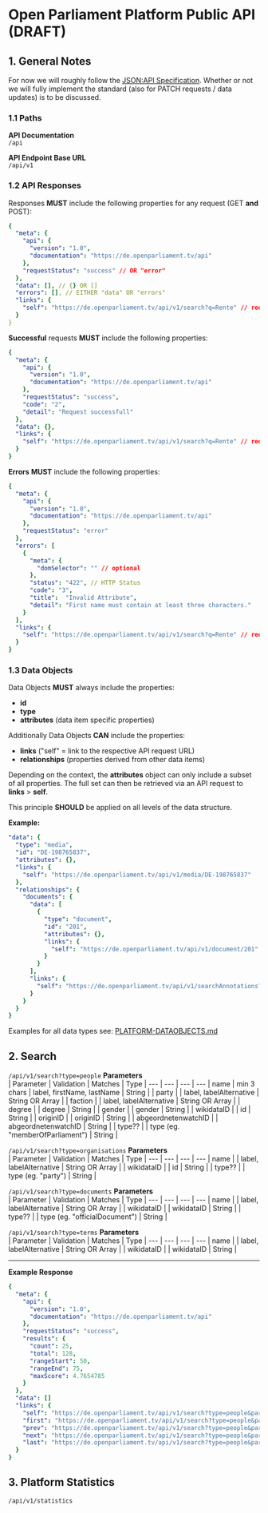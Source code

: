 # Open Parliament Platform Public API (DRAFT)

## 1. General Notes

For now we will roughly follow the [JSON:API Specification](https://jsonapi.org/format/). Whether or not we will fully implement the standard (also for PATCH requests / data updates) is to be discussed.

### 1.1 Paths
**API Documentation**  
`/api`  

**API Endpoint Base URL**  
`/api/v1`  

### 1.2 API Responses

Responses **MUST** include the following properties for any request (GET **and** POST):

```yaml
{
  "meta": {
    "api": {
      "version": "1.0",
      "documentation": "https://de.openparliament.tv/api"
    },
    "requestStatus": "success" // OR "error"
  },
  "data": [], // {} OR []
  "errors": [], // EITHER "data" OR "errors"
  "links": {
    "self": "https://de.openparliament.tv/api/v1/search?q=Rente" // request URL
  }
}
```

**Successful** requests **MUST** include the following properties:

```yaml
{
  "meta": {
    "api": {
      "version": "1.0",
      "documentation": "https://de.openparliament.tv/api"
    },
    "requestStatus": "success",
    "code": "2",
    "detail": "Request successfull"
  },
  "data": {},
  "links": {
    "self": "https://de.openparliament.tv/api/v1/search?q=Rente" // request URL
  }
}
```

**Errors** **MUST** include the following properties:

```yaml
{
  "meta": {
    "api": {
      "version": "1.0",
      "documentation": "https://de.openparliament.tv/api"
    },
    "requestStatus": "error"
  },
  "errors": [
    {
      "meta": {
        "domSelector": "" // optional
      },
      "status": "422", // HTTP Status   
      "code": "3", 
      "title":  "Invalid Attribute",
      "detail": "First name must contain at least three characters."
    }
  ],
  "links": {
    "self": "https://de.openparliament.tv/api/v1/search?q=Rente" // request URL
  }
}
```

### 1.3 Data Objects

Data Objects **MUST** always include the properties:  
- **id**
- **type**
- **attributes** (data item specific properties)

Additionally Data Objects **CAN** include the properties:
- **links** ("self" = link to the respective API request URL)
- **relationships** (properties derived from other data items)

Depending on the context, the **attributes** object can only include a subset of all properties. The full set can then be retrieved via an API request to **links** > **self**.

This principle **SHOULD** be applied on all levels of the data structure.

**Example:**  

```yaml
"data": {
  "type": "media",
  "id": "DE-198765837",
  "attributes": {},
  "links": {
    "self": "https://de.openparliament.tv/api/v1/media/DE-198765837"
  },
  "relationships": {
    "documents": {
      "data": [
        {
          "type": "document",
          "id": "201",
          "attributes": {},
          "links": {
            "self": "https://de.openparliament.tv/api/v1/document/201"
          }
        }
      ],
      "links": {
        "self": "https://de.openparliament.tv/api/v1/searchAnnotations?mediaID=DE-198765837&type=document"
      }
    }
  }
}
```

Examples for all data types see: [PLATFORM-DATAOBJECTS.md](PLATFORM-DATAOBJECTS.md)

## 2. Search

`/api/v1/search?type=people`
**Parameters**  
| Parameter | Validation  | Matches | Type |
--- | --- | --- | ---
| name | min 3 chars | label, firstName, lastName | String |
| party |  | label, labelAlternative | String OR Array |
| faction |  | label, labelAlternative | String OR Array |
| degree |  | degree | String |
| gender |  | gender | String |
| wikidataID |  | id | String |
| originID |  | originID | String |
| abgeordnetenwatchID |  | abgeordnetenwatchID | String |
| type?? |  | type (eg. "memberOfParliament") | String |


`/api/v1/search?type=organisations`
**Parameters**  
| Parameter | Validation  | Matches | Type |
--- | --- | --- | ---
| name |  | label, labelAlternative | String OR Array |
| wikidataID |  | id | String |
| type?? |  | type (eg. "party") | String |

`/api/v1/search?type=documents`
**Parameters**  
| Parameter | Validation  | Matches | Type |
--- | --- | --- | ---
| name |  | label, labelAlternative | String OR Array |
| wikidataID |  | wikidataID | String |
| type?? |  | type (eg. "officialDocument") | String |

`/api/v1/search?type=terms`
**Parameters**  
| Parameter | Validation  | Matches | Type |
--- | --- | --- | ---
| name |  | label, labelAlternative | String OR Array |
| wikidataID |  | wikidataID | String |

___

**Example Response**  
```yaml
{
  "meta": {
    "api": {
      "version": "1.0",
      "documentation": "https://de.openparliament.tv/api"
    },
    "requestStatus": "success",
    "results": {
      "count": 25,
      "total": 128,
      "rangeStart": 50,
      "rangeEnd": 75,
      "maxScore": 4.7654785 
    }
  },
  "data": []
  "links": {
    "self": "https://de.openparliament.tv/api/v1/search?type=people&party=CDU",
    "first": "https://de.openparliament.tv/api/v1/search?type=people&party=CDU&page[number]=1&page[size]=1",
    "prev": "https://de.openparliament.tv/api/v1/search?type=people&party=CDU&page[number]=2&page[size]=1",
    "next": "https://de.openparliament.tv/api/v1/search?type=people&party=CDU&page[number]=4&page[size]=1",
    "last": "https://de.openparliament.tv/api/v1/search?type=people&party=CDU&page[number]=13&page[size]=1"
  }
}
```

## 3. Platform Statistics
`/api/v1/statistics`  



